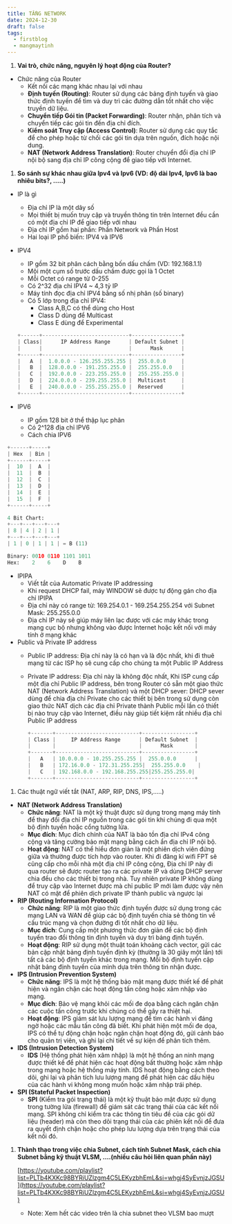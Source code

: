 ```yaml
---
title: TẦNG NETWORK
date: 2024-12-30
draft: false
tags:
  - firstblog
  - mangmaytinh
---
```

1. **Vai trò, chức năng, nguyên lý hoạt động của Router?**

- Chức năng của Router
    - Kết nối các mạng khác nhau lại với nhau
    - **Định tuyến (Routing)**: Router sử dụng các bảng định tuyến và giao thức định tuyến để tìm và duy trì các đường dẫn tốt nhất cho việc truyền dữ liệu.
    - **Chuyển tiếp Gói tin (Packet Forwarding)**: Router nhận, phân tích và chuyển tiếp các gói tin đến địa chỉ đích.
    - **Kiểm soát Truy cập (Access Control)**: Router sử dụng các quy tắc để cho phép hoặc từ chối các gói tin dựa trên nguồn, đích hoặc nội dung.
    - **NAT (Network Address Translation)**: Router chuyển đổi địa chỉ IP nội bộ sang địa chỉ IP công cộng để giao tiếp với Internet.

1. **So sánh sự khác nhau giữa Ipv4 và Ipv6 (VD: độ dài Ipv4, Ipv6 là bao nhiêu bits?, …..)**

- IP là gì
    
    - Địa chỉ IP là một dãy số
    - Mọi thiết bị muốn truy cập và truyền thông tin trên Internet đều cần có một địa chỉ IP để giao tiếp với nhau
    - Địa chỉ IP gồm hai phần: Phần Network và Phần Host
    - Hai loại IP phổ biến: IPV4 và IPV6
- IPV4
    
    - IP gồm 32 bit phân cách bằng bốn dấu chấm (VD: 192.168.1.1)
    - Mội một cụm số trước dấu chấm được gọi là 1 Octet
    - Mỗi Octet có range từ 0-255
    - Có 2^32 địa chỉ IPV4 ~ 4,3 tỷ IP
    - Máy tính đọc địa chỉ IPV4 bằng số nhị phân (số binary)
    - Có 5 lớp trong địa chỉ IPV4:
        - Class A,B,C có thể dùng cho Host
        - Class D dùng để Multicast
        - Class E dùng để Experimental
    
    ```python
    +------+----------------------------+----------------+
    | Class|      IP Address Range      | Default Subnet |
    |      |                            |      Mask      |
    +------+----------------------------+----------------+
    |   A  |  1.0.0.0 - 126.255.255.255 |  255.0.0.0     |
    |   B  |  128.0.0.0 - 191.255.255.0 |  255.255.0.0   |
    |   C  |  192.0.0.0 - 223.255.255.0 |  255.255.255.0 |
    |   D  |  224.0.0.0 - 239.255.255.0 |  Multicast     |
    |   E  |  240.0.0.0 - 255.255.255.0 |  Reserved      |
    +------+----------------------------+----------------+
    ```
    
- IPV6
    
    - IP gồm 128 bit ở thể thập lục phân
    - Có 2^128 địa chỉ IPV6
    - Cách chia IPV6

```python
+------+-----+
| Hex  | Bin |
+------+-----+
|  10  |  A  |
|  11  |  B  |
|  12  |  C  |
|  13  |  D  |
|  14  |  E  |
|  15  |  F  |
+------+-----+

4 Bit Chart:
+---+---+---+---+
| 8 | 4 | 2 | 1 |
+---+---+---+---+
| 1 | 0 | 1 | 1 | = B (11)

Binary: 0010 0110 1101 1011
Hex:    2    6    D    B
```

- IPIPA
    - Viết tắt của Automatic Private IP addressing
    - Khi request DHCP fail, máy WINDOW sẽ được tự động gán cho địa chỉ IPIPA
    - Địa chỉ này có range từ: 169.254.0.1 - 169.254.255.254 với Subnet Mask: 255.255.0.0
    - Địa chỉ IP này sẽ giúp máy liên lạc được với các máy khác trong mạng cục bộ nhưng không vào được Internet hoặc kết nối với máy tính ở mạng khác
- Public và Private IP address
    - Public IP address: Địa chỉ này là có hạn và là độc nhất, khi đi thuê mạng từ các ISP họ sẽ cung cấp cho chúng ta một Public IP Address
        
    - Private IP address: Địa chỉ này là không độc nhất, Khi ISP cung cấp một địa chỉ Public IP address, bên trong Router có sẵn một giao thức NAT (Network Address Translation) và một DHCP sever: DHCP sever dùng để chia địa chỉ Private cho các thiết bị bên trong sử dụng còn giao thức NAT dịch các địa chỉ Private thành Public mỗi lần có thiết bị nào truy cập vào Internet, điều này giúp tiết kiệm rất nhiều địa chỉ Public IP address
        
        ```python
        +-------+---------------------------+-----------------+
        | Class |     IP Address Range      | Default Subnet  |
        |       |                           |      Mask       |
        +-------+---------------------------+-----------------+
        |   A   | 10.0.0.0 - 10.255.255.255 |  255.0.0.0      |
        |   B   | 172.16.0.0 - 172.31.255.255|  255.255.0.0    |
        |   C   | 192.168.0.0 - 192.168.255.255|255.255.255.0|
        +-------+---------------------------+-----------------+
        ```
        

1. Các thuật ngữ viết tắt (NAT, ARP, RIP, DNS, IPS,…..)

- **NAT (Network Address Translation)**
    - **Chức năng**: NAT là một kỹ thuật được sử dụng trong mạng máy tính để thay đổi địa chỉ IP nguồn trong các gói tin khi chúng đi qua một bộ định tuyến hoặc cổng tường lửa.
    - **Mục đích**: Mục đích chính của NAT là bảo tồn địa chỉ IPv4 công cộng và tăng cường bảo mật mạng bằng cách ẩn địa chỉ IP nội bộ.
    - **Hoạt động**: NAT có thể hiểu đơn giản là một phiên dịch viên đứng giữa và thường được tích hợp vào router. Khi đi đăng kí wifi FPT sẽ cũng cấp cho mỗi nhà một địa chỉ IP công cộng, Địa chỉ IP này đi qua router sẽ được router tạo ra các private IP và dùng DHCP server chia đều cho các thiết bị trong nhà. Tuy nhiên private IP không dùng để truy cập vào Internet được mà chỉ public IP mới làm được vậy nên NAT có mặt để phiên dịch private IP thành public và ngược lại
- **RIP (Routing Information Protocol)**
    - **Chức năng**: RIP là một giao thức định tuyến được sử dụng trong các mạng LAN và WAN để giúp các bộ định tuyến chia sẻ thông tin về cấu trúc mạng và chọn đường đi tốt nhất cho dữ liệu.
    - **Mục đích**: Cung cấp một phương thức đơn giản để các bộ định tuyến trao đổi thông tin định tuyến và duy trì bảng định tuyến.
    - **Hoạt động**: RIP sử dụng một thuật toán khoảng cách vector, gửi các bản cập nhật bảng định tuyến định kỳ (thường là 30 giây một lần) tới tất cả các bộ định tuyến khác trong mạng. Mỗi bộ định tuyến cập nhật bảng định tuyến của mình dựa trên thông tin nhận được.
- **IPS (Intrusion Prevention System)**
    - **Chức năng**: IPS là một hệ thống bảo mật mạng được thiết kế để phát hiện và ngăn chặn các hoạt động tấn công hoặc xâm nhập vào mạng.
    - **Mục đích**: Bảo vệ mạng khỏi các mối đe dọa bằng cách ngăn chặn các cuộc tấn công trước khi chúng có thể gây ra thiệt hại.
    - **Hoạt động**: IPS giám sát lưu lượng mạng để tìm các hành vi đáng ngờ hoặc các mẫu tấn công đã biết. Khi phát hiện một mối đe dọa, IPS có thể tự động chặn hoặc ngăn chặn hoạt động đó, gửi cảnh báo cho quản trị viên, và ghi lại chi tiết về sự kiện để phân tích thêm.
- **IDS (Intrusion Detection System)**
    - **IDS** (Hệ thống phát hiện xâm nhập) là một hệ thống an ninh mạng được thiết kế để phát hiện các hoạt động bất thường hoặc xâm nhập trong mạng hoặc hệ thống máy tính. IDS hoạt động bằng cách theo dõi, ghi lại và phân tích lưu lượng mạng để phát hiện các dấu hiệu của các hành vi không mong muốn hoặc xâm nhập trái phép.
- **SPI (Stateful Packet Inspection)**
    - **SPI** (Kiểm tra gói trạng thái) là một kỹ thuật bảo mật được sử dụng trong tường lửa (firewall) để giám sát các trạng thái của các kết nối mạng. SPI không chỉ kiểm tra các thông tin tiêu đề của các gói dữ liệu (header) mà còn theo dõi trạng thái của các phiên kết nối để đưa ra quyết định chặn hoặc cho phép lưu lượng dựa trên trạng thái của kết nối đó.

1. **Thành thạo trong việc chia Subnet, cách tính Subnet Mask, cách chia Subnet bằng kỹ thuật VLSM, ….(nhiều câu hỏi liên quan phần này)**
    
    [https://youtube.com/playlist?list=PLTb4KXKc98BYRiUZlzgm4C5LEKyzbhEmL&si=whgj4SyEvnjzJGSU](https://youtube.com/playlist?list=PLTb4KXKc98BYRiUZlzgm4C5LEKyzbhEmL&si=whgj4SyEvnjzJGSU)
    
    - Note: Xem hết các video trên là chia subnet theo VLSM bao mượt